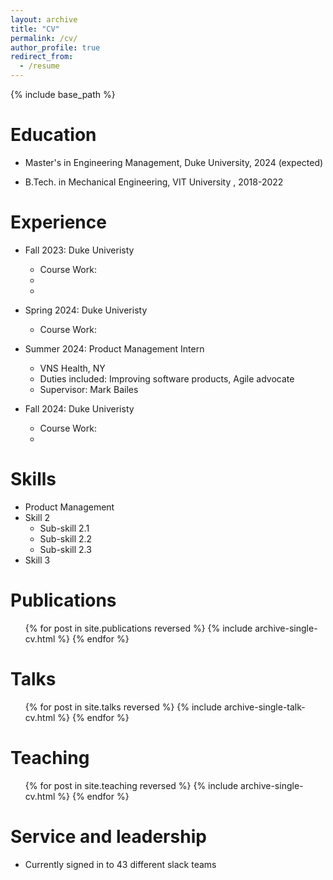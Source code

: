 ```yaml
---
layout: archive
title: "CV"
permalink: /cv/
author_profile: true
redirect_from:
  - /resume
---
```


{% include base_path %}

Education
======
* Master's in Engineering Management, Duke University, 2024 (expected)
<!-- * M.S. in Jekyll, GitHub University, 2014 -->
* B.Tech. in Mechanical Engineering, VIT University , 2018-2022

Experience 
======
* Fall 2023: Duke Univeristy
  * Course Work: 
  * 
  * 

* Spring 2024: Duke Univeristy
  * Course Work:

* Summer 2024: Product Management Intern
  * VNS Health, NY
  * Duties included: Improving software products, Agile advocate
  * Supervisor: Mark Bailes

* Fall 2024: Duke Univeristy
  * Course Work: 
  * 
Skills
======
* Product Management
* Skill 2
  * Sub-skill 2.1
  * Sub-skill 2.2
  * Sub-skill 2.3
* Skill 3

Publications
======
  <ul>{% for post in site.publications reversed %}
    {% include archive-single-cv.html %}
  {% endfor %}</ul>
  
Talks
======
  <ul>{% for post in site.talks reversed %}
    {% include archive-single-talk-cv.html  %}
  {% endfor %}</ul>
  
Teaching
======
  <ul>{% for post in site.teaching reversed %}
    {% include archive-single-cv.html %}
  {% endfor %}</ul>
  
Service and leadership
======
* Currently signed in to 43 different slack teams

